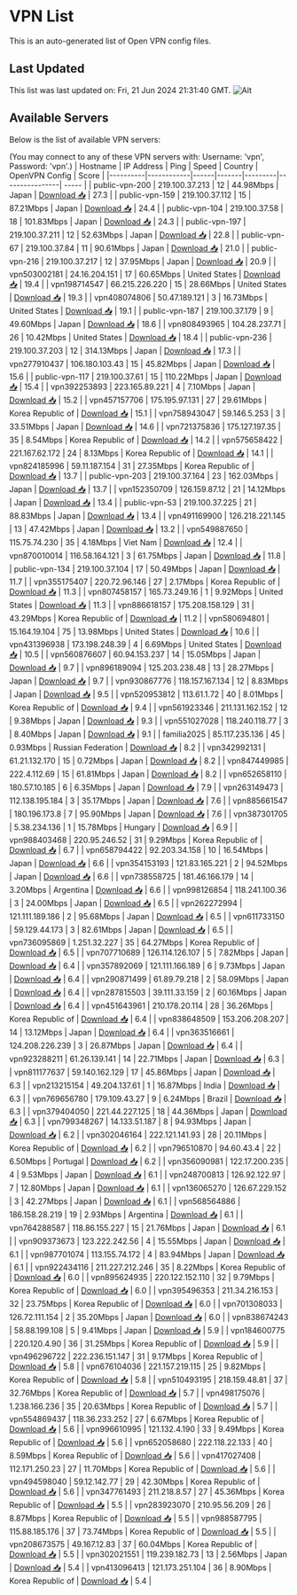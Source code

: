 # VPN List

This is an auto-generated list of Open VPN config files.

## Last Updated

This list was last updated on: Fri, 21 Jun 2024 21:31:40 GMT.
![Alt](https://repobeats.axiom.co/api/embed/186b98318ef1479477931607c1ad7d823f12451f.svg "Repobeats analytics image")

## Available Servers

Below is the list of available VPN servers:

(You may connect to any of these VPN servers with: Username: 'vpn', Password: 'vpn'.)
| Hostname | IP Address | Ping | Speed | Country | OpenVPN Config | Score |
|----------|------------|------|-------|---------|----------------| ----- |
| public-vpn-200 | 219.100.37.213 | 12 | 44.98Mbps | Japan | [Download 📥](./configs/server_0_JP.ovpn) | 27.3 |
| public-vpn-159 | 219.100.37.112 | 15 | 87.21Mbps | Japan | [Download 📥](./configs/server_1_JP.ovpn) | 24.4 |
| public-vpn-104 | 219.100.37.58 | 18 | 101.83Mbps | Japan | [Download 📥](./configs/server_2_JP.ovpn) | 24.3 |
| public-vpn-197 | 219.100.37.211 | 12 | 52.63Mbps | Japan | [Download 📥](./configs/server_3_JP.ovpn) | 22.8 |
| public-vpn-67 | 219.100.37.84 | 11 | 90.61Mbps | Japan | [Download 📥](./configs/server_4_JP.ovpn) | 21.0 |
| public-vpn-216 | 219.100.37.217 | 12 | 37.95Mbps | Japan | [Download 📥](./configs/server_5_JP.ovpn) | 20.9 |
| vpn503002181 | 24.16.204.151 | 17 | 60.65Mbps | United States | [Download 📥](./configs/server_6_US.ovpn) | 19.4 |
| vpn198714547 | 66.215.226.220 | 15 | 28.66Mbps | United States | [Download 📥](./configs/server_7_US.ovpn) | 19.3 |
| vpn408074806 | 50.47.189.121 | 3 | 16.73Mbps | United States | [Download 📥](./configs/server_8_US.ovpn) | 19.1 |
| public-vpn-187 | 219.100.37.179 | 9 | 49.60Mbps | Japan | [Download 📥](./configs/server_9_JP.ovpn) | 18.6 |
| vpn808493965 | 104.28.237.71 | 26 | 10.42Mbps | United States | [Download 📥](./configs/server_10_US.ovpn) | 18.4 |
| public-vpn-236 | 219.100.37.203 | 12 | 314.13Mbps | Japan | [Download 📥](./configs/server_11_JP.ovpn) | 17.3 |
| vpn277910437 | 106.180.103.43 | 15 | 45.82Mbps | Japan | [Download 📥](./configs/server_12_JP.ovpn) | 15.6 |
| public-vpn-117 | 219.100.37.61 | 15 | 110.22Mbps | Japan | [Download 📥](./configs/server_13_JP.ovpn) | 15.4 |
| vpn392253893 | 223.165.89.221 | 4 | 7.10Mbps | Japan | [Download 📥](./configs/server_14_JP.ovpn) | 15.2 |
| vpn457157706 | 175.195.97.131 | 27 | 29.61Mbps | Korea Republic of | [Download 📥](./configs/server_15_KR.ovpn) | 15.1 |
| vpn758943047 | 59.146.5.253 | 3 | 33.51Mbps | Japan | [Download 📥](./configs/server_16_JP.ovpn) | 14.6 |
| vpn721375836 | 175.127.197.35 | 35 | 8.54Mbps | Korea Republic of | [Download 📥](./configs/server_17_KR.ovpn) | 14.2 |
| vpn575658422 | 221.167.62.172 | 24 | 8.13Mbps | Korea Republic of | [Download 📥](./configs/server_18_KR.ovpn) | 14.1 |
| vpn824185996 | 59.11.187.154 | 31 | 27.35Mbps | Korea Republic of | [Download 📥](./configs/server_19_KR.ovpn) | 13.7 |
| public-vpn-203 | 219.100.37.164 | 23 | 162.03Mbps | Japan | [Download 📥](./configs/server_20_JP.ovpn) | 13.7 |
| vpn152350709 | 126.159.87.12 | 21 | 14.12Mbps | Japan | [Download 📥](./configs/server_21_JP.ovpn) | 13.4 |
| public-vpn-53 | 219.100.37.225 | 21 | 88.83Mbps | Japan | [Download 📥](./configs/server_22_JP.ovpn) | 13.4 |
| vpn491169900 | 126.218.221.145 | 13 | 47.42Mbps | Japan | [Download 📥](./configs/server_23_JP.ovpn) | 13.2 |
| vpn549887650 | 115.75.74.230 | 35 | 4.18Mbps | Viet Nam | [Download 📥](./configs/server_24_VN.ovpn) | 12.4 |
| vpn870010014 | 116.58.164.121 | 3 | 61.75Mbps | Japan | [Download 📥](./configs/server_25_JP.ovpn) | 11.8 |
| public-vpn-134 | 219.100.37.104 | 17 | 50.49Mbps | Japan | [Download 📥](./configs/server_26_JP.ovpn) | 11.7 |
| vpn355175407 | 220.72.96.146 | 27 | 2.17Mbps | Korea Republic of | [Download 📥](./configs/server_27_KR.ovpn) | 11.3 |
| vpn807458157 | 165.73.249.16 | 1 | 9.92Mbps | United States | [Download 📥](./configs/server_28_US.ovpn) | 11.3 |
| vpn886618157 | 175.208.158.129 | 31 | 43.29Mbps | Korea Republic of | [Download 📥](./configs/server_29_KR.ovpn) | 11.2 |
| vpn580694801 | 15.164.19.104 | 75 | 13.98Mbps | United States | [Download 📥](./configs/server_30_US.ovpn) | 10.6 |
| vpn431396938 | 173.198.248.39 | 4 | 6.69Mbps | United States | [Download 📥](./configs/server_31_US.ovpn) | 10.5 |
| vpn560876607 | 60.94.153.237 | 14 | 15.05Mbps | Japan | [Download 📥](./configs/server_32_JP.ovpn) | 9.7 |
| vpn896189094 | 125.203.238.48 | 13 | 28.27Mbps | Japan | [Download 📥](./configs/server_33_JP.ovpn) | 9.7 |
| vpn930867776 | 118.157.167.134 | 12 | 8.83Mbps | Japan | [Download 📥](./configs/server_34_JP.ovpn) | 9.5 |
| vpn520953812 | 113.61.1.72 | 40 | 8.01Mbps | Korea Republic of | [Download 📥](./configs/server_35_KR.ovpn) | 9.4 |
| vpn561923346 | 211.131.162.152 | 12 | 9.38Mbps | Japan | [Download 📥](./configs/server_36_JP.ovpn) | 9.3 |
| vpn551027028 | 118.240.118.77 | 3 | 8.40Mbps | Japan | [Download 📥](./configs/server_37_JP.ovpn) | 9.1 |
| familia2025 | 85.117.235.136 | 45 | 0.93Mbps | Russian Federation | [Download 📥](./configs/server_38_RU.ovpn) | 8.2 |
| vpn342992131 | 61.21.132.170 | 15 | 0.72Mbps | Japan | [Download 📥](./configs/server_39_JP.ovpn) | 8.2 |
| vpn847449985 | 222.4.112.69 | 15 | 61.81Mbps | Japan | [Download 📥](./configs/server_40_JP.ovpn) | 8.2 |
| vpn652658110 | 180.57.10.185 | 6 | 6.35Mbps | Japan | [Download 📥](./configs/server_41_JP.ovpn) | 7.9 |
| vpn263149473 | 112.138.195.184 | 3 | 35.17Mbps | Japan | [Download 📥](./configs/server_42_JP.ovpn) | 7.6 |
| vpn885661547 | 180.196.173.8 | 7 | 95.90Mbps | Japan | [Download 📥](./configs/server_43_JP.ovpn) | 7.6 |
| vpn387301705 | 5.38.234.136 | 1 | 15.78Mbps | Hungary | [Download 📥](./configs/server_44_HU.ovpn) | 6.9 |
| vpn988403468 | 220.95.246.52 | 31 | 9.29Mbps | Korea Republic of | [Download 📥](./configs/server_45_KR.ovpn) | 6.7 |
| vpn658794422 | 92.203.34.158 | 10 | 16.54Mbps | Japan | [Download 📥](./configs/server_46_JP.ovpn) | 6.6 |
| vpn354153193 | 121.83.165.221 | 2 | 94.52Mbps | Japan | [Download 📥](./configs/server_47_JP.ovpn) | 6.6 |
| vpn738558725 | 181.46.166.179 | 14 | 3.20Mbps | Argentina | [Download 📥](./configs/server_48_AR.ovpn) | 6.6 |
| vpn998126854 | 118.241.100.36 | 3 | 24.00Mbps | Japan | [Download 📥](./configs/server_49_JP.ovpn) | 6.5 |
| vpn262272994 | 121.111.189.186 | 2 | 95.68Mbps | Japan | [Download 📥](./configs/server_50_JP.ovpn) | 6.5 |
| vpn611733150 | 59.129.44.173 | 3 | 82.61Mbps | Japan | [Download 📥](./configs/server_51_JP.ovpn) | 6.5 |
| vpn736095869 | 1.251.32.227 | 35 | 64.27Mbps | Korea Republic of | [Download 📥](./configs/server_52_KR.ovpn) | 6.5 |
| vpn707710689 | 126.114.126.107 | 5 | 7.82Mbps | Japan | [Download 📥](./configs/server_53_JP.ovpn) | 6.4 |
| vpn357892069 | 121.111.166.189 | 6 | 9.73Mbps | Japan | [Download 📥](./configs/server_54_JP.ovpn) | 6.4 |
| vpn290871499 | 61.89.79.218 | 2 | 58.09Mbps | Japan | [Download 📥](./configs/server_55_JP.ovpn) | 6.4 |
| vpn287815503 | 39.111.33.159 | 2 | 60.16Mbps | Japan | [Download 📥](./configs/server_56_JP.ovpn) | 6.4 |
| vpn451643961 | 210.178.20.114 | 28 | 36.26Mbps | Korea Republic of | [Download 📥](./configs/server_57_KR.ovpn) | 6.4 |
| vpn838648509 | 153.206.208.207 | 14 | 13.12Mbps | Japan | [Download 📥](./configs/server_58_JP.ovpn) | 6.4 |
| vpn363516661 | 124.208.226.239 | 3 | 26.87Mbps | Japan | [Download 📥](./configs/server_59_JP.ovpn) | 6.4 |
| vpn923288211 | 61.26.139.141 | 14 | 22.71Mbps | Japan | [Download 📥](./configs/server_60_JP.ovpn) | 6.3 |
| vpn811177637 | 59.140.162.129 | 17 | 45.86Mbps | Japan | [Download 📥](./configs/server_61_JP.ovpn) | 6.3 |
| vpn213215154 | 49.204.137.61 | 1 | 16.87Mbps | India | [Download 📥](./configs/server_62_IN.ovpn) | 6.3 |
| vpn769656780 | 179.109.43.27 | 9 | 6.24Mbps | Brazil | [Download 📥](./configs/server_63_BR.ovpn) | 6.3 |
| vpn379404050 | 221.44.227.125 | 18 | 44.36Mbps | Japan | [Download 📥](./configs/server_64_JP.ovpn) | 6.3 |
| vpn799348267 | 14.133.51.187 | 8 | 94.93Mbps | Japan | [Download 📥](./configs/server_65_JP.ovpn) | 6.2 |
| vpn302046164 | 222.121.141.93 | 28 | 20.11Mbps | Korea Republic of | [Download 📥](./configs/server_66_KR.ovpn) | 6.2 |
| vpn796510870 | 94.60.43.4 | 22 | 6.50Mbps | Portugal | [Download 📥](./configs/server_67_PT.ovpn) | 6.2 |
| vpn356090981 | 122.17.200.235 | 4 | 9.53Mbps | Japan | [Download 📥](./configs/server_68_JP.ovpn) | 6.1 |
| vpn248700813 | 126.92.122.97 | 7 | 12.80Mbps | Japan | [Download 📥](./configs/server_69_JP.ovpn) | 6.1 |
| vpn136065270 | 126.67.229.152 | 3 | 42.27Mbps | Japan | [Download 📥](./configs/server_70_JP.ovpn) | 6.1 |
| vpn568564886 | 186.158.28.219 | 19 | 2.93Mbps | Argentina | [Download 📥](./configs/server_71_AR.ovpn) | 6.1 |
| vpn764288587 | 118.86.155.227 | 15 | 21.76Mbps | Japan | [Download 📥](./configs/server_72_JP.ovpn) | 6.1 |
| vpn909373673 | 123.222.242.56 | 4 | 15.55Mbps | Japan | [Download 📥](./configs/server_73_JP.ovpn) | 6.1 |
| vpn987701074 | 113.155.74.172 | 4 | 83.94Mbps | Japan | [Download 📥](./configs/server_74_JP.ovpn) | 6.1 |
| vpn922434116 | 211.227.212.246 | 35 | 8.22Mbps | Korea Republic of | [Download 📥](./configs/server_75_KR.ovpn) | 6.0 |
| vpn895624935 | 220.122.152.110 | 32 | 9.79Mbps | Korea Republic of | [Download 📥](./configs/server_76_KR.ovpn) | 6.0 |
| vpn395496353 | 211.34.216.153 | 32 | 23.75Mbps | Korea Republic of | [Download 📥](./configs/server_77_KR.ovpn) | 6.0 |
| vpn701308033 | 126.72.111.154 | 2 | 35.20Mbps | Japan | [Download 📥](./configs/server_78_JP.ovpn) | 6.0 |
| vpn838674243 | 58.88.199.108 | 5 | 9.41Mbps | Japan | [Download 📥](./configs/server_79_JP.ovpn) | 5.9 |
| vpn184600775 | 220.120.4.90 | 36 | 31.25Mbps | Korea Republic of | [Download 📥](./configs/server_80_KR.ovpn) | 5.9 |
| vpn496296722 | 222.236.151.147 | 31 | 9.17Mbps | Korea Republic of | [Download 📥](./configs/server_81_KR.ovpn) | 5.8 |
| vpn676104036 | 221.157.219.115 | 25 | 9.82Mbps | Korea Republic of | [Download 📥](./configs/server_82_KR.ovpn) | 5.8 |
| vpn510493195 | 218.159.48.81 | 37 | 32.76Mbps | Korea Republic of | [Download 📥](./configs/server_83_KR.ovpn) | 5.7 |
| vpn498175076 | 1.238.166.236 | 35 | 20.63Mbps | Korea Republic of | [Download 📥](./configs/server_84_KR.ovpn) | 5.7 |
| vpn554869437 | 118.36.233.252 | 27 | 6.67Mbps | Korea Republic of | [Download 📥](./configs/server_85_KR.ovpn) | 5.6 |
| vpn996610995 | 121.132.4.190 | 33 | 9.49Mbps | Korea Republic of | [Download 📥](./configs/server_86_KR.ovpn) | 5.6 |
| vpn652058680 | 222.118.22.133 | 40 | 8.59Mbps | Korea Republic of | [Download 📥](./configs/server_87_KR.ovpn) | 5.6 |
| vpn417027408 | 112.171.250.23 | 27 | 11.70Mbps | Korea Republic of | [Download 📥](./configs/server_88_KR.ovpn) | 5.6 |
| vpn494598040 | 59.12.142.77 | 29 | 42.30Mbps | Korea Republic of | [Download 📥](./configs/server_89_KR.ovpn) | 5.6 |
| vpn347761493 | 211.218.8.57 | 27 | 45.36Mbps | Korea Republic of | [Download 📥](./configs/server_90_KR.ovpn) | 5.5 |
| vpn283923070 | 210.95.56.209 | 26 | 8.87Mbps | Korea Republic of | [Download 📥](./configs/server_91_KR.ovpn) | 5.5 |
| vpn988587795 | 115.88.185.176 | 37 | 73.74Mbps | Korea Republic of | [Download 📥](./configs/server_92_KR.ovpn) | 5.5 |
| vpn208673575 | 49.167.12.83 | 37 | 60.04Mbps | Korea Republic of | [Download 📥](./configs/server_93_KR.ovpn) | 5.5 |
| vpn302021551 | 119.239.182.73 | 13 | 2.56Mbps | Japan | [Download 📥](./configs/server_94_JP.ovpn) | 5.4 |
| vpn413096413 | 121.173.251.104 | 36 | 8.90Mbps | Korea Republic of | [Download 📥](./configs/server_95_KR.ovpn) | 5.4 |
